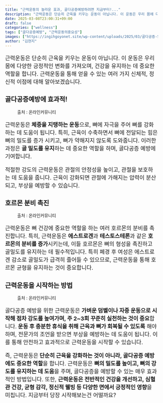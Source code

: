 ```yaml
---
title: "근력운동의 놀라운 효과, 골다공증예방하려면 지금부터!..."
description: "근력운동은 단순히 근육을 키우는 운동이 아닙니다. 이 운동은 우리 몸에 다양한 긍정적인 변화를 가져오며, 건강을 유지하는 데 중요한 역할을 합니다. 근력운동을 통해 얻을 수 있는 여러 가지 신체적, 정신적 이점에 대해 알아보겠습니다."
date: 2025-03-08T23:00:31+09:00
draft: false
categories: ["wellness"]
tags: ["골다공증예방", "근력운동의중요성"]
images: ["https://ingihgoyonet.site/wp-content/uploads/2025/03/골다공증-577x1024.jpg", "https://ingihgoyonet.site/wp-content/uploads/2025/03/근력운동-1024x683.jpg", "https://ingihgoyonet.site/wp-content/uploads/2025/03/덤벨운동-1024x683.jpg"]
author: "김현지"
---
```


<p style="font-size:18px">근력운동은 단순히 근육을 키우는 운동이 아닙니다. 이 운동은 우리 몸에 다양한 긍정적인 변화를 가져오며, 건강을 유지하는 데 중요한 역할을 합니다. 근력운동을 통해 얻을 수 있는 여러 가지 신체적, 정신적 이점에 대해 알아보겠습니다.</p> <h2 >골다공증예방에 효과적!</h2> <figure ><img src="https://ingihgoyonet.site/wp-content/uploads/2025/03/골다공증-577x1024.jpg" alt="" style="aspect-ratio:16/9;object-fit:cover"/><figcaption >출처 : 온라인커뮤니티</figcaption></figure> <p style="font-size:18px">근력운동은<strong> 체중을 지탱하는 운동</strong>으로, 뼈에 자극을 주어 뼈를 강화하는 데 도움이 됩니다. 특히, 근육이 수축하면서 뼈에 전달되는 힘은 뼈의 밀도를 증가 시키고, 뼈가 약해지지 않도록 도와줍니다. 이러한 과정은 <strong>골 밀도를 유지</strong>하는 데 중요한 역할을 하며, 골다공증 예방에 기여합니다.</p> <p style="font-size:18px">적절한 강도의 근력운동은 관절의 안정성을 높이고, 관절을 보호하는 데 도움을 줍니다. 근육이 강화되면 관절에 가해지는 압력이 분산되고, 부상을 예방할 수 있습니다.</p> <h2 >호르몬 분비 촉진</h2> <figure ><img src="https://ingihgoyonet.site/wp-content/uploads/2025/03/근력운동-1024x683.jpg" alt="" style="aspect-ratio:16/9;object-fit:cover"/><figcaption >출처 : 온라인커뮤니티</figcaption></figure> <p style="font-size:18px">근력운동은 뼈 건강에 중요한 역할을 하는 여러 호르몬의 분비를 촉진합니다. 특히, 근력운동은 <strong>에스트로겐</strong>과 <strong>테스토스테론</strong>과 같은 <strong>호르몬의 분비를 증가</strong>시키는데, 이들 호르몬은 뼈의 형성을 촉진하고 골밀도를 유지하는 데 필수적입니다. 특히 폐경 후 여성은 에스트로겐 감소로 골밀도가 급격히 줄어들 수 있으므로, 근력운동을 통해 호르몬 균형을 유지하는 것이 중요합니다.</p> <h2 >근력운동을 시작하는 방법</h2> <figure ><img src="https://ingihgoyonet.site/wp-content/uploads/2025/03/덤벨운동-1024x683.jpg" alt="" style="aspect-ratio:16/9;object-fit:cover"/><figcaption >출처 : 온라인커뮤니티</figcaption></figure> <p style="font-size:18px">골다공증 예방을 위한 근력운동은 <strong>가벼운 덤벨이나 자중 운동으로 시작해 점차 강도를 높여가며, 주 2~3회 꾸준히 실천하는 것이 중요</strong>합니다.<strong> 운동 후 충분한 휴식을 취해 근육과 뼈가 회복될 수 있도록</strong> 해야 하며, 전문가의 조언을 받으면 부상을 예방하는 데 도움이 됩니다. 이를 통해 안전하고 효과적으로 근력운동을 시작할 수 있습니다.</p> <p style="font-size:18px">즉, 근력운동은<strong> 단순히 근육을 강화하는 것이 아니라, 골다공증 예방에도 중요한 역할</strong>을 합니다. 근력운동은 <strong>뼈의 밀도를 높이고, 뼈의 강도를 유지하는 데 도움</strong>을 주며, 골다공증을 예방할 수 있는 매우 효과적인 방법입니다. 또한, <strong>근력운동은 전반적인 건강을 개선하고, 심혈관 건강, 균형 감각, 정신적 웰빙 등 다양한 면에서 긍정적인 영향</strong>을 미칩니다. 지금부터 당장 시작해보는건 어떨까요?</p>
